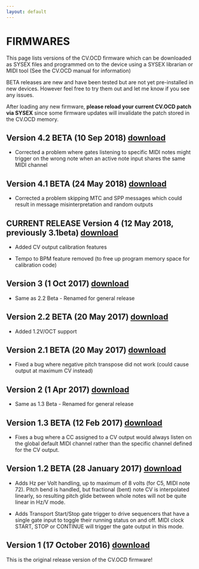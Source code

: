 ```yaml
---
layout: default
---
```


# FIRMWARES

This page lists versions of the CV.OCD firmware which can be downloaded as SYSEX files and programmed
on to the device using a SYSEX librarian or MIDI tool (See the CV.OCD manual for information)

BETA releases are new and have been tested but are not yet pre-installed in new devices. However
feel free to try them out and let me know if you see any issues.

After loading any new firmware, **please reload your current CV.OCD patch via SYSEX** since some firmware updates 
will invalidate the patch stored in the CV.OCD memory.

## Version 4.2 BETA (10 Sep 2018) [download](https://github.com/hotchk155/cvocd.a/raw/master/firmware/Release/Archive/cvocd_rev4.2beta.syx)

- Corrected a problem where gates listening to specific MIDI notes might trigger on the wrong note when an active note input shares the same MIDI channel

## Version 4.1 BETA (24 May 2018) [download](https://github.com/hotchk155/cvocd.a/raw/master/firmware/Release/Archive/cvocd_rev4.1beta.syx)

- Corrected a problem skipping MTC and SPP messages which could result in message misinterpretation and random outputs

## CURRENT RELEASE Version 4 (12 May 2018, previously 3.1beta) [download](https://github.com/hotchk155/cvocd.a/raw/master/firmware/Release/Archive/cvocd_rev4.0.syx)

- Added CV output calibration features

- Tempo to BPM feature removed (to free up program memory space for calibration code)

## Version 3 (1 Oct 2017) [download](https://github.com/hotchk155/cvocd.a/raw/master/firmware/Release/Archive/cvocd_rev3.0.syx)

- Same as 2.2 Beta - Renamed for general release

## Version 2.2 BETA (20 May 2017) [download](https://github.com/hotchk155/cvocd.a/raw/master/firmware/Release/Archive/cvocd_rev2.2beta.syx)

- Added 1.2V/OCT support

## Version 2.1 BETA (20 May 2017) [download](https://github.com/hotchk155/cvocd.a/raw/master/firmware/Release/Archive/cvocd_rev2.1beta.syx)

- Fixed a bug where negative pitch transpose did not work (could cause output at maximum CV instead)

## Version 2 (1 Apr 2017) [download](https://github.com/hotchk155/cvocd.a/raw/master/firmware/Release/Archive/cvocd_rev2.0.syx)

- Same as 1.3 Beta - Renamed for general release

## Version 1.3 BETA (12 Feb 2017) [download](https://github.com/hotchk155/cvocd.a/raw/master/firmware/Release/Archive/cvocd_rev1.3beta.syx)

- Fixes a bug where a CC assigned to a CV output would always listen on the global default MIDI channel rather than the specific channel defined for the CV output.

## Version 1.2 BETA (28 January 2017) [download](https://github.com/hotchk155/cvocd.a/raw/master/firmware/Release/Archive/cvocd_rev1.2beta.syx)

- Adds Hz per Volt handling, up to maximum of 8 volts (for C5, MIDI note 72). Pitch bend is handled, but fractional (bent) note CV is interpolated linearly, so resulting pitch glide between whole notes will not be quite linear in Hz/V mode.

- Adds Transport Start/Stop gate trigger to drive sequencers that have a single gate input to toggle their running status on and off. MIDI clock START, STOP or CONTINUE will trigger the gate output in this mode.

## Version 1 (17 October 2016) [download](https://github.com/hotchk155/cvocd.a/raw/master/firmware/Release/Archive/cvocd_rev1.0.syx)

This is the original release version of the CV.OCD firmware!

